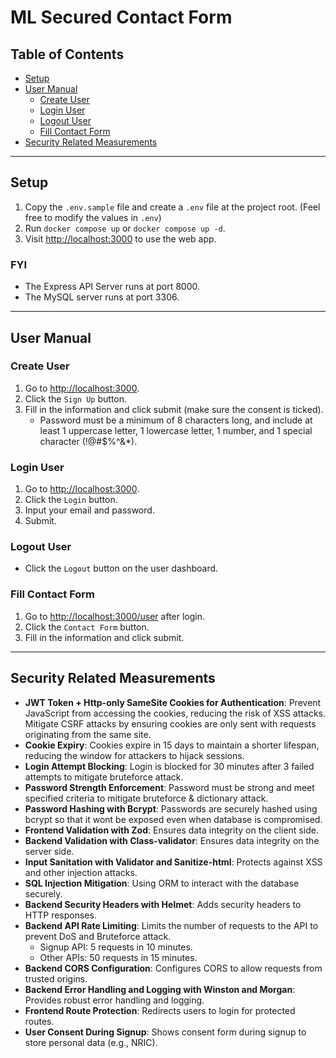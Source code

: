 # ML Secured Contact Form

## Table of Contents

- [Setup](#setup)
- [User Manual](#user-manual)
  - [Create User](#create-user)
  - [Login User](#login-user)
  - [Logout User](#logout-user)
  - [Fill Contact Form](#fill-contact-form)
- [Security Related Measurements](#security-related-measurements)

---

## Setup

1. Copy the `.env.sample` file and create a `.env` file at the project root. (Feel free to modify the values in `.env`)
2. Run `docker compose up` or `docker compose up -d`.
3. Visit [http://localhost:3000](http://localhost:3000) to use the web app.

### FYI

- The Express API Server runs at port 8000.
- The MySQL server runs at port 3306.

---

## User Manual

### Create User

1. Go to [http://localhost:3000](http://localhost:3000).
2. Click the `Sign Up` button.
3. Fill in the information and click submit (make sure the consent is ticked).
   - Password must be a minimum of 8 characters long, and include at least 1 uppercase letter, 1 lowercase letter, 1 number, and 1 special character (!@#$%^&\*).

### Login User

1. Go to [http://localhost:3000](http://localhost:3000).
2. Click the `Login` button.
3. Input your email and password.
4. Submit.

### Logout User

- Click the `Logout` button on the user dashboard.

### Fill Contact Form

1. Go to [http://localhost:3000/user](http://localhost:3000/user) after login.
2. Click the `Contact Form` button.
3. Fill in the information and click submit.

---

## Security Related Measurements

- **JWT Token + Http-only SameSite Cookies for Authentication**: Prevent JavaScript from accessing the cookies, reducing the risk of XSS attacks. Mitigate CSRF attacks by ensuring cookies are only sent with requests originating from the same site.
- **Cookie Expiry**: Cookies expire in 15 days to maintain a shorter lifespan, reducing the window for attackers to hijack sessions.
- **Login Attempt Blocking**: Login is blocked for 30 minutes after 3 failed attempts to mitigate bruteforce attack.
- **Password Strength Enforcement**: Password must be strong and meet specified criteria to mitigate bruteforce & dictionary attack.
- **Password Hashing with Bcrypt**: Passwords are securely hashed using bcrypt so that it wont be exposed even when database is compromised.
- **Frontend Validation with Zod**: Ensures data integrity on the client side.
- **Backend Validation with Class-validator**: Ensures data integrity on the server side.
- **Input Sanitation with Validator and Sanitize-html**: Protects against XSS and other injection attacks.
- **SQL Injection Mitigation**: Using ORM to interact with the database securely.
- **Backend Security Headers with Helmet**: Adds security headers to HTTP responses.
- **Backend API Rate Limiting**: Limits the number of requests to the API to prevent DoS and Bruteforce attack.
  - Signup API: 5 requests in 10 minutes.
  - Other APIs: 50 requests in 15 minutes.
- **Backend CORS Configuration**: Configures CORS to allow requests from trusted origins.
- **Backend Error Handling and Logging with Winston and Morgan**: Provides robust error handling and logging.
- **Frontend Route Protection**: Redirects users to login for protected routes.
- **User Consent During Signup**: Shows consent form during signup to store personal data (e.g., NRIC).
